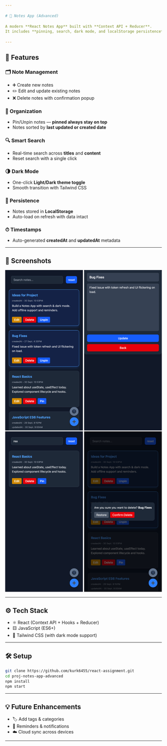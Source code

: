 ```yaml
---

# 📝 Notes App (Advanced)

A modern **React Notes App** built with **Context API + Reducer**.
It includes **pinning, search, dark mode, and localStorage persistence**, making it more than just a basic notes app.

---
```


## 🚀 Features

### 🗂 Note Management

* ➕ Create new notes
* ✏️ Edit and update existing notes
* ❌ Delete notes with confirmation popup

### 📌 Organization

* Pin/Unpin notes — **pinned always stay on top**
* Notes sorted by **last updated or created date**

### 🔍 Smart Search

* Real-time search across **titles** and **content**
* Reset search with a single click

### 🌗 Dark Mode

* One-click **Light/Dark theme toggle**
* Smooth transition with Tailwind CSS

### 💾 Persistence

* Notes stored in **LocalStorage**
* Auto-load on refresh with data intact

### ⏱ Timestamps

* Auto-generated **createdAt** and **updatedAt** metadata

---

## 📱 Screenshots

<p align="center">
  <img src="./src/assets/landingPage.png" alt="Landing Page" width="250"/>
  <img src="./src/assets/add-edit.png" alt="Add/Edit Note" width="250"/>
  <img src="./src/assets/search.png" alt="Search Notes" width="250"/>
  <img src="./src/assets/deleteConfirmation.png" alt="Delete Confirmation" width="250"/>
</p>  

---

## ⚙️ Tech Stack

* ⚛️ React (Context API + Hooks + Reducer)
* 🟨 JavaScript (ES6+)
* 🎨 Tailwind CSS (with dark mode support)

---

## 🛠 Setup

```bash
git clone https://github.com/kurk6455/react-assignment.git
cd proj-notes-app-advanced
npm install
npm start
```

---

## 💡 Future Enhancements

* 🏷 Add tags & categories
* 📅 Reminders & notifications
* ☁️ Cloud sync across devices

---